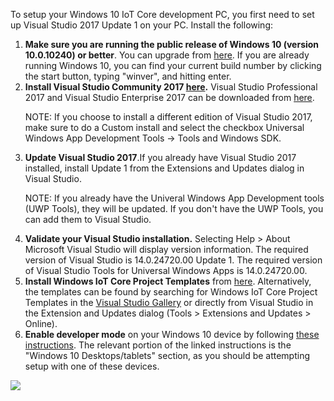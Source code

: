 <div class="col-md-12 col-xs-24 col-no-padding">
  <p>To setup your Windows 10 IoT Core development PC, you first need to set up Visual Studio 2017 Update 1 on your PC. Install the following:</p>
  <ol class="inline-list">
    <li><b>Make sure you are running the public release of Windows 10 (version 10.0.10240) or better</b>. You can upgrade from <a href="http://www.microsoft.com/en-us/software-download/windows10" target="_blank">here</a>. If you are already running Windows 10, you can find your current build number by clicking the start button, typing "winver", and hitting enter.</li>
    <li><b>Install Visual Studio Community 2017 <a href="https://go.microsoft.com/fwlink/?linkid=691978" target="_blank">here</a>.</b> Visual Studio Professional 2017 and Visual Studio Enterprise 2017 can be downloaded from <a href="https://www.visualstudio.com/vs" target="_blank">here</a>.
    <p> NOTE: If you choose to install a different edition of Visual Studio 2017, make sure to do a Custom install and select the checkbox Universal Windows App Development Tools -> Tools and Windows SDK.</p>
    </li>
    <li><b>Update Visual Studio 2017</b>.If you already have Visual Studio 2017 installed, install Update 1 from the Extensions and Updates dialog in Visual Studio.
    <p> NOTE: If you already have the Univeral Windows App Development tools (UWP Tools), they will be updated. If you don't have the UWP Tools, you can add them to Visual Studio.</p>
    </li>
    <li><b>Validate your Visual Studio installation.</b> Selecting Help > About Microsoft Visual Studio will display version information.  The required version of Visual Studio is 14.0.24720.00 Update 1. The required version of Visual Studio Tools for Universal Windows Apps is 14.0.24720.00.</li>      <li><b>Install Windows IoT Core Project Templates</b> from <a href="https://visualstudiogallery.msdn.microsoft.com/55b357e1-a533-43ad-82a5-a88ac4b01dec" target="_blank">here</a>.  Alternatively, the templates can be found by searching for Windows IoT Core Project Templates in the <a href="https://visualstudiogallery.msdn.microsoft.com/" target="_blank">Visual Studio Gallery</a> or directly from Visual Studio in the Extension and Updates dialog (Tools > Extensions and Updates > Online).</li>
    <li> <b>Enable developer mode</b> on your Windows 10 device by following <a href="https://msdn.microsoft.com/library/windows/apps/xaml/dn706236.aspx" target="_blank">these instructions</a>.  The relevant portion of the linked instructions is the "Windows 10 Desktops/tablets" section, as you should be attempting setup with one of these devices.</li>
  </ol>
</div>

<div class="col-md-10 col-xs-24">
  <img src="{{site.baseurl}}/Resources/images/setup-pc.png" />
</div>